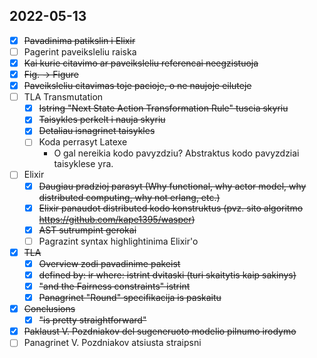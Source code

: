 ## 2022-05-13
- [X] ~~Pavadinima patikslin i Elixir~~
- [ ] Pagerint paveiksleliu raiska
- [X] ~~Kai kurie citavimo ar paveiksleliu referencai neegzistuoja~~
- [X] ~~Fig. -> Figure~~
- [X] ~~Paveiksleliu citavimas toje pacioje, o ne naujoje eiluteje~~
- [ ] TLA Transmutation
  - [X] ~~Istring "Next State Action Transformation Rule" tuscia skyriu~~
  - [X] ~~Taisykles perkelt i nauja skyriu~~
  - [X] ~~Detaliau isnagrinet taisykles~~
  - [ ] Koda perrasyt Latexe
    - O gal nereikia kodo pavyzdziu? Abstraktus kodo pavyzdziai taisyklese yra.  
- [ ] Elixir
  - [X] ~~Daugiau pradzioj parasyt (Why functional, why actor model, why distributed computing, why not erlang, etc.)~~
  - [X] ~~Elixir panaudot distributed kodo konstruktus (pvz. sito algoritmo https://github.com/kape1395/wasper)~~
  - [X] ~~AST sutrumpint gerokai~~
  - [ ] Pagrazint syntax highlightinima Elixir'o
- [X] ~~TLA~~
  - [X] ~~Overview zodi pavadinime pakeist~~
  - [X] ~~defined by: ir where: istrint dvitaski (turi skaitytis kaip sakinys)~~
  - [X] ~~"and the Fairness constraints" istrint~~
  - [X] ~~Panagrinet "Round" specifikacija is paskaitu~~
- [X] ~~Conclusions~~
  - [X] ~~"is pretty straightforward"~~
- [X] ~~Paklaust V. Pozdniakov del sugeneruoto modelio pilnumo irodymo~~
- [ ] Panagrinet V. Pozdniakov atsiusta straipsni

